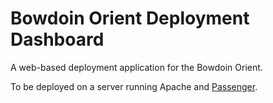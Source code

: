 # Bowdoin Orient Deployment Dashboard

A web-based deployment application for the Bowdoin Orient.

To be deployed on a server running Apache and [Passenger](https://www.phusionpassenger.com).
